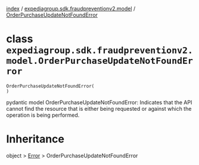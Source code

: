 [index](index.md) / [expediagroup.sdk.fraudpreventionv2.model](expediagroup.sdk.fraudpreventionv2.model.md) / [OrderPurchaseUpdateNotFoundError](OrderPurchaseUpdateNotFoundError.md)
# class `expediagroup.sdk.fraudpreventionv2.model.OrderPurchaseUpdateNotFoundError`
```
OrderPurchaseUpdateNotFoundError(
)
```

pydantic model OrderPurchaseUpdateNotFoundError: Indicates that the API cannot find the resource that is either being requested or against which the operation is being performed.










# Inheritance
object > [Error](Error.md) > OrderPurchaseUpdateNotFoundError